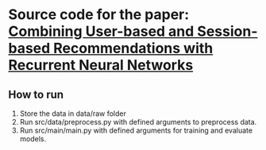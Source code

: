 Source code for the paper: [Combining User-based and Session-based Recommendations with Recurrent Neural Networks](https://link.springer.com/chapter/10.1007/978-3-030-04167-0_44)
=====================

How to run
----------------

1. Store the data in data/raw folder
2. Run src/data/preprocess.py with defined arguments to preprocess data.
3. Run src/main/main.py with defined arguments for training and evaluate models.